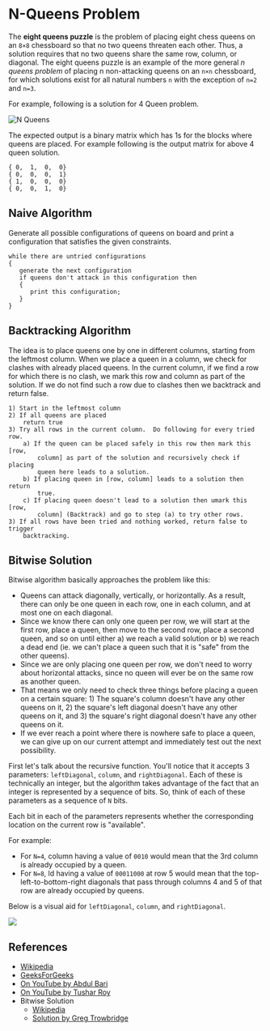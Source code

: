 # N-Queens Problem

The **eight queens puzzle** is the problem of placing eight chess queens
on an `8×8` chessboard so that no two queens threaten each other.
Thus, a solution requires that no two queens share the same row,
column, or diagonal. The eight queens puzzle is an example of the
more general _n queens problem_ of placing n non-attacking queens
on an `n×n` chessboard, for which solutions exist for all natural
numbers `n` with the exception of `n=2` and `n=3`.

For example, following is a solution for 4 Queen problem.

![N Queens](https://cdncontribute.geeksforgeeks.org/wp-content/uploads/N_Queen_Problem.jpg)

The expected output is a binary matrix which has 1s for the blocks
where queens are placed. For example following is the output matrix
for above 4 queen solution.

```
{ 0,  1,  0,  0}
{ 0,  0,  0,  1}
{ 1,  0,  0,  0}
{ 0,  0,  1,  0}
```

## Naive Algorithm

Generate all possible configurations of queens on board and print a
configuration that satisfies the given constraints.

```
while there are untried configurations
{
   generate the next configuration
   if queens don't attack in this configuration then
   {
      print this configuration;
   }
}
```

## Backtracking Algorithm

The idea is to place queens one by one in different columns,
starting from the leftmost column. When we place a queen in a
column, we check for clashes with already placed queens. In
the current column, if we find a row for which there is no
clash, we mark this row and column as part of the solution.
If we do not find such a row due to clashes then we backtrack
and return false.

```
1) Start in the leftmost column
2) If all queens are placed
    return true
3) Try all rows in the current column.  Do following for every tried row.
    a) If the queen can be placed safely in this row then mark this [row,
        column] as part of the solution and recursively check if placing
        queen here leads to a solution.
    b) If placing queen in [row, column] leads to a solution then return
        true.
    c) If placing queen doesn't lead to a solution then umark this [row,
        column] (Backtrack) and go to step (a) to try other rows.
3) If all rows have been tried and nothing worked, return false to trigger
    backtracking.
```

## Bitwise Solution

Bitwise algorithm basically approaches the problem like this:

-   Queens can attack diagonally, vertically, or horizontally. As a result, there
    can only be one queen in each row, one in each column, and at most one on each
    diagonal.
-   Since we know there can only one queen per row, we will start at the first row,
    place a queen, then move to the second row, place a second queen, and so on until
    either a) we reach a valid solution or b) we reach a dead end (ie. we can't place
    a queen such that it is "safe" from the other queens).
-   Since we are only placing one queen per row, we don't need to worry about
    horizontal attacks, since no queen will ever be on the same row as another queen.
-   That means we only need to check three things before placing a queen on a
    certain square: 1) The square's column doesn't have any other queens on it, 2)
    the square's left diagonal doesn't have any other queens on it, and 3) the
    square's right diagonal doesn't have any other queens on it.
-   If we ever reach a point where there is nowhere safe to place a queen, we can
    give up on our current attempt and immediately test out the next possibility.

First let's talk about the recursive function. You'll notice that it accepts
3 parameters: `leftDiagonal`, `column`, and `rightDiagonal`. Each of these is
technically an integer, but the algorithm takes advantage of the fact that an
integer is represented by a sequence of bits. So, think of each of these
parameters as a sequence of `N` bits.

Each bit in each of the parameters represents whether the corresponding location
on the current row is "available".

For example:

-   For `N=4`, column having a value of `0010` would mean that the 3rd column is
    already occupied by a queen.
-   For `N=8`, ld having a value of `00011000` at row 5 would mean that the
    top-left-to-bottom-right diagonals that pass through columns 4 and 5 of that
    row are already occupied by queens.

Below is a visual aid for `leftDiagonal`, `column`, and `rightDiagonal`.

![](http://gregtrowbridge.com/content/images/2014/Jul/Screenshot-from-2014-06-17-19-46-20.png)

## References

-   [Wikipedia](https://en.wikipedia.org/wiki/Eight_queens_puzzle)
-   [GeeksForGeeks](https://www.geeksforgeeks.org/backtracking-set-3-n-queen-problem/)
-   [On YouTube by Abdul Bari](https://www.youtube.com/watch?v=xFv_Hl4B83A&list=PLLXdhg_r2hKA7DPDsunoDZ-Z769jWn4R8)
-   [On YouTube by Tushar Roy](https://www.youtube.com/watch?v=xouin83ebxE&list=PLLXdhg_r2hKA7DPDsunoDZ-Z769jWn4R8)
-   Bitwise Solution
    -   [Wikipedia](https://en.wikipedia.org/wiki/Eight_queens_puzzle)
    -   [Solution by Greg Trowbridge](http://gregtrowbridge.com/a-bitwise-solution-to-the-n-queens-problem-in-javascript/)
